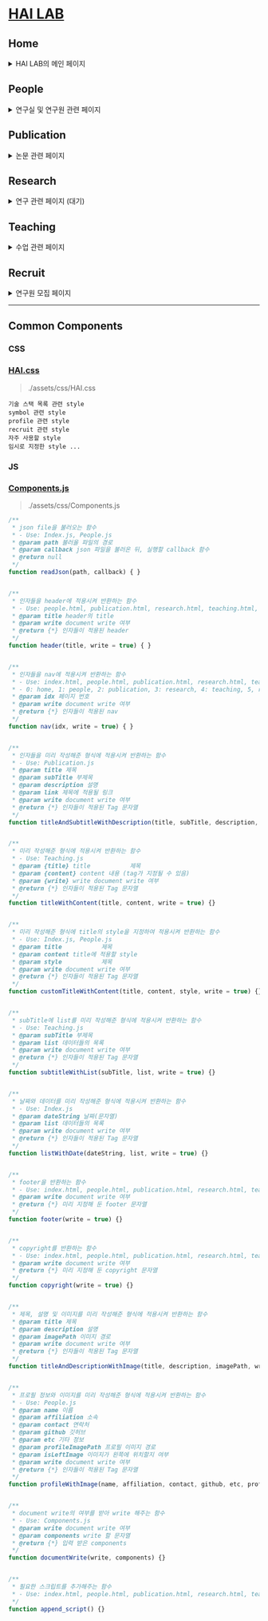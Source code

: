 # [HAI LAB](https://hailab.com)

## Home
<details>
<summary> HAI LAB의 메인 페이지 </summary>

### html: 
- [index.html](./index.html)  
### css:
- [HAI.css](./assets/css/HAI.css)   

### js: 
- [Component.js](./HAICode/Components.js)
- [Index.js](./HAICode/Index.js)

### json: 
- [news.json](./Data/news.json)

```plain
data(jsonObject)  
    ⎿ year(jsonObject)
        ⎿ month (list)
            ⎿ content (String)
```

</details>
 
## People
<details>
<summary> 연구실 및 연구원 관련 페이지  </summary>

### html:
- [people.html](./people.html)
### css:
- [HAI.css](./assets/css/HAI.css)

### js:
- [Component.js](./HAICode/Components.js)
- [People.js](./HAICode/People.js)

### json:
- [people.json](./Data/people.json)

```plain
data(json object)  
    ⎿ haiIntroduction(String)
    ⎿ groupShot(String)
    ⎿ Professor (list)
        ⎿ Profile (jsonObject)
    ⎿ Graduate researchers (list)
        ⎿ Profile (jsonObject)
    ⎿ Undergraduate researchers (list)
        ⎿ Profile (jsonObject)


Profile (jsonObject)
    ⎿ name (String)
    ⎿ affiliation (String)
    ⎿ imagePath (String) - base: . (labhai.github.io/)
    ⎿ contact (String)
    ⎿ github (String)
```


</details>


## Publication
<details>
<summary> 논문 관련 페이지  </summary>

### don't fix [publication.json](./Data/publication.json) (**git action** is activated)

### html: 
- [publication.html](./publication.html)
### css:
- [HAI.css](./assets/css/HAI.css)

### js:
- [Component.js](./HAICode/Components.js)
- [Publication.js](./HAICode/Publication.js)

### json:
- [publication.json](./Data/publication.json)
- 
```plain
data(list)
    ⎿ content (jsonObject)
        ⎿ 0 - title
        ⎿ 1 - authors
        ⎿ 2 - journal
        ⎿ 3 - GoogleScholar link
        ⎿ 4 - year of publication
```

</details>



## Research
<details>
<summary> 연구 관련 페이지 (대기) </summary>

### html:
- [research.html](./research.html)
### css:
- [HAI.css](./assets/css/HAI.css)

### js:
- [Component.js](./HAICode/Components.js)  

[//]: # (- [Research.js]&#40;./HAICode/Research.js&#41;)

[//]: # (### json:)

[//]: # (- [people.json]&#40;./Data/people.json&#41;)


</details>




## Teaching
<details>
<summary> 수업 관련 페이지 </summary>

### html:
- [teaching.html](./teaching.html)
### css:
- [HAI.css](./assets/css/HAI.css)

### js:
- [Component.js](./HAICode/Components.js)
- [Teaching.js](./HAICode/Teaching.js)

### json:
- [teaching.json](./Data/teaching.json)

```plain
data(jsonObject)  
    ⎿ year(jsonObject)
        ⎿ semesterNumber (list)
            ⎿ content (String)
```
```plain
Semester number
1: 1st Semester
2: 2nd Semester
3: Summer Semester
4: Winter Semester
```

</details>



## Recruit

<details>
<summary> 연구원 모집 페이지 </summary>

### html:
- [recruit.html](./recruit.html)
### css:
- [HAI.css](./assets/css/HAI.css)

### js:
- [Component.js](./HAICode/Components.js)
- [Recruit.js](./HAICode/Recruit.js)

</details>




---
## Common Components

### CSS
### [HAI.css](./assets/css/HAI.css)
> ./assets/css/HAI.css
```
기술 스택 목록 관련 style
symbol 관련 style
profile 관련 style
recruit 관련 style
자주 사용할 style
임시로 지정한 style ...
```


### JS

### [Components.js](./HAICode/Components.js)  
> ./assets/css/Components.js  
```js
/**
 * json file을 불러오는 함수
 * - Use: Index.js, People.js
 * @param path 불러올 파일의 경로
 * @param callback json 파일을 불러온 뒤, 실행할 callback 함수
 * @return null
 */
function readJson(path, callback) { }


/**
 * 인자들을 header에 적용시켜 반환하는 함수
 * - Use: people.html, publication.html, research.html, teaching.html, recruit.html
 * @param title header의 title
 * @param write document write 여부
 * @return {*} 인자들이 적용된 header
 */
function header(title, write = true) { }


/**
 * 인자들을 nav에 적용시켜 반환하는 함수
 * - Use: index.html, people.html, publication.html, research.html, teaching.html, recruit.html
 * - 0: home, 1: people, 2: publication, 3: research, 4: teaching, 5, recruit
 * @param idx 페이지 번호
 * @param write document write 여부
 * @return {*} 인자들이 적용된 nav
 */
function nav(idx, write = true) { }


/**
 * 인자들을 미리 작성해준 형식에 적용시켜 반환하는 함수
 * - Use: Publication.js
 * @param title 제목
 * @param subTitle 부제목
 * @param description 설명
 * @param link 제목에 적용될 링크
 * @param write document write 여부
 * @return {*} 인자들이 적용된 Tag 문자열
 */
function titleAndSubtitleWithDescription(title, subTitle, description, link, write = true) {}


/**
 * 미리 작성해준 형식에 적용시켜 반환하는 함수
 * - Use: Teaching.js
 * @param {title} title           제목
 * @param {content} content 내용 (tag가 지정될 수 있음)
 * @param {write} write document write 여부
 * @return {*} 인자들이 적용된 Tag 문자열
 */
function titleWithContent(title, content, write = true) {}


/**
 * 미리 작성해준 형식에 title의 style을 지정하여 적용시켜 반환하는 함수
 * - Use: Index.js, People.js
 * @param title           제목
 * @param content title에 적용할 style
 * @param style           제목
 * @param write document write 여부
 * @return {*} 인자들이 적용된 Tag 문자열
 */
function customTitleWithContent(title, content, style, write = true) {}


/**
 * subTitle에 list를 미리 작성해준 형식에 적용시켜 반환하는 함수
 * - Use: Teaching.js
 * @param subTitle 부제목
 * @param list 데이터들의 목록
 * @param write document write 여부
 * @return {*} 인자들이 적용된 Tag 문자열
 */
function subtitleWithList(subTitle, list, write = true) {}


/**
 * 날짜와 데이터를 미리 작성해준 형식에 적용시켜 반환하는 함수
 * - Use: Index.js
 * @param dateString 날짜(문자열)
 * @param list 데이터들의 목록
 * @param write document write 여부
 * @return {*} 인자들이 적용된 Tag 문자열
 */
function listWithDate(dateString, list, write = true) {}


/**
 * footer을 반환하는 함수
 * - Use: index.html, people.html, publication.html, research.html, teaching.html
 * @param write document write 여부
 * @return {*} 미리 지정해 둔 footer 문자열
 */
function footer(write = true) {}


/**
 * copyright를 반환하는 함수
 * - Use: index.html, people.html, publication.html, research.html, teaching.html, recruit.html
 * @param write document write 여부
 * @return {*} 미리 지정해 둔 copyright 문자열
 */
function copyright(write = true) {}


/**
 * 제목, 설명 및 이미지를 미리 작성해준 형식에 적용시켜 반환하는 함수
 * @param title 제목
 * @param description 설명
 * @param imagePath 이미지 경로
 * @param write document write 여부
 * @return {*} 인자들이 적용된 Tag 문자열
 */
function titleAndDescriptionWithImage(title, description, imagePath, write = true) {}


/**
 * 프로필 정보와 이미지를 미리 작성해준 형식에 적용시켜 반환하는 함수
 * - Use: People.js
 * @param name 이름
 * @param affiliation 소속
 * @param contact 연락처
 * @param github 깃허브
 * @param etc 기타 정보
 * @param profileImagePath 프로필 이미지 경로
 * @param isLeftImage 이미지가 왼쪽에 위치할지 여부
 * @param write document write 여부
 * @return {*} 인자들이 적용된 Tag 문자열
 */
function profileWithImage(name, affiliation, contact, github, etc, profileImagePath, isLeftImage = true, write = true) {}


/**
 * document write의 여부를 받아 write 해주는 함수
 * - Use: Components.js
 * @param write document write 여부
 * @param components write 할 문자열
 * @return {*} 입력 받은 components
 */
function documentWrite(write, components) {}


/**
 * 필요한 스크립트를 추가해주는 함수
 * - Use: index.html, people.html, publication.html, research.html, teaching.html, recruit.html
 */
function append_script() {}
 
```



